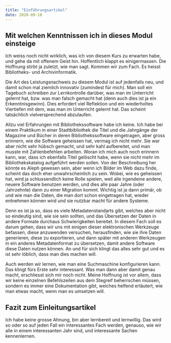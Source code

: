 ```yaml
---
title: "Einführungsartikel"
date: 2020-09-10
---
```


## Mit welchen Kenntnissen ich in dieses Modul einsteige
Ich weiss noch nicht wirklich, was ich von diesem Kurs zu erwarten habe, und gehe da mit offenem Geist hin. Hoffentlich klappt es einigermassen. Die Hoffnung stirbt ja zuletzt, wie man sagt. Kommen wir zum Fach. Es heisst Bibliotheks- und Archivinformatik. 

Die Art des Leistungsnachweis zu diesem Modul ist auf jedenfalls neu, und damit schon mal ziemlich innovativ (zumindest für mich). Man soll ein Tagebuch schreiben zur Lernkontrolle darüber, was man im Unterricht gelernt hat, bzw. was man falsch gemacht hat (denn auch dies ist ja ein Erkenntnisgewinn). 
Dies erfordert viel Reflektion und ein wiederholtes Viertiefen mit dem, was man im Unterricht gelernt hat. Das scheint tatsächlich vielversprechend abzulaufen. 

Allzu viel Erfahrungen mit Bibliothekssoftware habe ich keine. Ich habe bei einem Praktikum in einer Stadtbibliothek die Titel und die Jahrgänge der Magazine und Bücher in deren Bibliothekssoftware eingetragen, aber gross erinnern, wie die Software geheissen hat, vermag ich nicht mehr. Sie war aber nicht sehr hübsch gemacht, und sehr kahl aufbereitet, und man musste mit Zahlenbefehlen arbeiten. Woran ich mich auch noch erinnern kann, war, dass ich ebenfalls Titel gelöscht habe, wenn sie nicht mehr im Bibliothekskatalog aufgeführt werden sollen. 
Von der Beschreibung her könnte es Aleph gewesen sein, aber wenn ich Bilder im Web dazu finde, scheint das doch eher unwahrscheinlich zu sein. Wobei, wie es geheissen hat, wird ja schlussendlich keine Rolle spielen, weil alle irgendeine andere, neuere Software benutzen werden, und dies alle paar Jahre (oder Jahrzehnte) dann zu einer Migration kommt. Wichtig ist ja dann primär, ob und wie man die Daten, die man dort schon eingetragen hat, wieder entnehmen können wird und sie nutzbar macht für andere Systeme. 

Denn es ist ja so, dass es viele Metadatenstandarts gibt, welches aber nicht so eindeutig sind, wie sie sein sollten, und das Übersetzen der Daten in andere Formate durchaus Schwierigkeiten bereitet. In diesem Fach soll es darum gehen, dass wir uns mit einigen dieser elektronischen Werkzeuge befassen, diese anzuwenden versuchen, herausfinden, wie sie ihre Daten generieren, diese zu exportieren, und dann später mit anderen Werkzeugen in ein anderes Metadatenformat zu übersetzen, damit andere Software diese Daten nutzen können. 
An und für sich klingt das alles sehr gut und es ist sehr löblich, dass man dies machen will. 

Auch werden wir lernen, wie man eine Suchmaschine konfigurieren kann. Das klingt fürs Erste sehr interessant. Was man dann aber damit genau macht, erschliesst sich mir noch nicht. Meine Hoffnung ist vor allem, dass wir keine einzelnen Befehlszeilen aus dem Stegreif beherrschen müssen, sondern es immer eine Dokumentation gibt, welches helfend erläutert, wie man etwas macht, wenn man es umsetzen will. 

## Fazit zum Einleitungsartikel
Ich habe keine grosse Ahnung, bin aber lernbereit und lernwillig. Das wird so oder so auf jeden Fall ein interessantes Fach werden, genauso, wie wir alle in einem interessanten Jahr sind, und interessante Sachen kennenlernen. 

